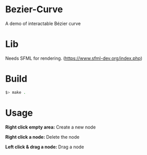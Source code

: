 # Bezier-Curve
A demo of interactable Bézier curve
# Lib
Needs SFML for rendering. (https://www.sfml-dev.org/index.php)
# Build
```bash
$> make .
```
# Usage
**Right click empty area:** Create a new node

**Right click a node:** Delete the node

**Left click & drag a node:** Drag a node
